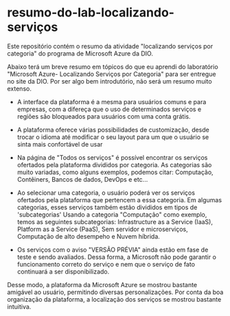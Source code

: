 # resumo-do-lab-localizando-serviços
Este repositório contém o resumo da atividade "localizando serviços por categoria" do programa de Microsoft Azure da DIO.

Abaixo terá um breve resumo em tópicos do que eu aprendi do laboratório "Microsoft Azure- Localizando Serviços por Categoria" para ser entregue no site da DIO. Por ser algo bem introdutório, não será um resumo muito extenso.

- A interface da plataforma é a mesma para usuários comuns e para empresas, com a difereça que o uso de determinados serviços e regiões são bloqueados para usuários com uma conta grátis.
  
- A plataforma oferece várias possibilidades de customização, desde trocar o idioma até modificar o seu layout para um que o usuário se sinta mais confortável de usar 

- Na página de "Todos os serviços" é possível encontrar os serviços ofertados pela plataforma divididos por categoria. As categorias são muito variadas, como alguns exemplos, podemos citar: Computação, Contêiners, Bancos de dados, DevOps e etc...

- Ao selecionar uma categoria, o usuário poderá ver os serviços ofertados pela plataforma que pertencem a essa categoria. Em algumas categorias, esses serviços também estão divididos em tipos de 'subcategorias' Usando a categoria "Computação" como exemplo, temos as seguintes subcategorias: Infrastructure as a Service (IaaS), Platform as a Service (PaaS), Sem servidor e microserviços, Computação de alto desempeho e Nuvem híbrida.

- Os serviços com o aviso "VERSÃO PRÉVIA" ainda estão em fase de teste e sendo avaliados. Dessa forma, a Microsoft não pode garantir o funcionamento correto do serviço e nem que o serviço de fato continuará a ser disponibilizado. 

Desse modo, a plataforma da Microsoft Azure se mostrou bastante amigável ao usuário, permitindo diversas personalizações. Por conta da boa organização da plataforma, a localização dos serviços se mostrou bastante intuitiva.
